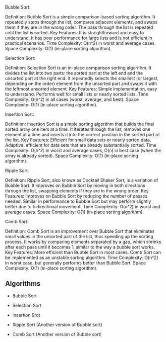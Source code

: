 Bubble Sort:

Definition: Bubble Sort is a simple comparison-based sorting algorithm. It repeatedly steps through the list, compares adjacent elements, and swaps them if they are in the wrong order. The pass through the list is repeated until the list is sorted.
Key Features:
It is straightforward and easy to understand.
It has poor performance for large lists and is not efficient in practical scenarios.
Time Complexity: O(n^2) in worst and average cases.
Space Complexity: O(1) (in-place sorting algorithm).


Selection Sort:

Definition: Selection Sort is an in-place comparison sorting algorithm. It divides the list into two parts: the sorted part at the left end and the unsorted part at the right end. It repeatedly selects the smallest (or largest, depending on the order) element from the unsorted part and swaps it with the leftmost unsorted element.
Key Features:
Simple implementation, easy to understand.
Performs well for small lists or nearly sorted lists.
Time Complexity: O(n^2) in all cases (worst, average, and best).
Space Complexity: O(1) (in-place sorting algorithm).


Insertion Sort:

Definition: Insertion Sort is a simple sorting algorithm that builds the final sorted array one item at a time. It iterates through the list, removes one element at a time and inserts it into the correct position in the sorted part of the list.
Key Features:
Efficient for small data sets or nearly sorted data.
Adaptive: efficient for data sets that are already substantially sorted.
Time Complexity: O(n^2) in worst and average cases, O(n) in best case (when the array is already sorted).
Space Complexity: O(1) (in-place sorting algorithm).


Ripple Sort:

Definition: Ripple Sort, also known as Cocktail Shaker Sort, is a variation of Bubble Sort. It improves on Bubble Sort by moving in both directions through the list, swapping elements if they are in the wrong order.
Key Features:
Improves on Bubble Sort by reducing the number of passes needed.
Similar in performance to Bubble Sort but may perform slightly better due to bidirectional movement.
Time Complexity: O(n^2) in worst and average cases.
Space Complexity: O(1) (in-place sorting algorithm).


Comb Sort:

Definition: Comb Sort is an improvement over Bubble Sort that eliminates small values in the unsorted part of the list, thus speeding up the sorting process. It works by comparing elements separated by a gap, which shrinks after each pass until it becomes 1, similar to the way a bubble sort works.
Key Features:
More efficient than Bubble Sort in most cases.
Comb Sort can be implemented as an unstable sorting algorithm.
Time Complexity: O(n^2) in worst case, but generally performs better than Bubble Sort.
Space Complexity: O(1) (in-place sorting algorithm).


## Algorithms 
- Bubble Sort

- Selection Sort

- Insertion Srot

- Ripple Sort (Another version of Bubble sort)

- Comb Sort (Another version of Bubble sort)
